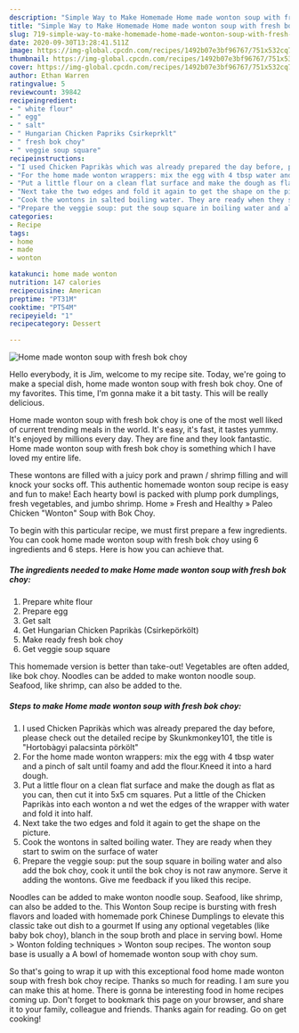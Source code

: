 ```yaml
---
description: "Simple Way to Make Homemade Home made wonton soup with fresh bok choy"
title: "Simple Way to Make Homemade Home made wonton soup with fresh bok choy"
slug: 719-simple-way-to-make-homemade-home-made-wonton-soup-with-fresh-bok-choy
date: 2020-09-30T13:28:41.511Z
image: https://img-global.cpcdn.com/recipes/1492b07e3bf96767/751x532cq70/home-made-wonton-soup-with-fresh-bok-choy-recipe-main-photo.jpg
thumbnail: https://img-global.cpcdn.com/recipes/1492b07e3bf96767/751x532cq70/home-made-wonton-soup-with-fresh-bok-choy-recipe-main-photo.jpg
cover: https://img-global.cpcdn.com/recipes/1492b07e3bf96767/751x532cq70/home-made-wonton-soup-with-fresh-bok-choy-recipe-main-photo.jpg
author: Ethan Warren
ratingvalue: 5
reviewcount: 39842
recipeingredient:
- " white flour"
- " egg"
- " salt"
- " Hungarian Chicken Papriks Csirkeprklt"
- " fresh bok choy"
- " veggie soup square"
recipeinstructions:
- "I used Chicken Paprikàs which was already prepared the day before, please check out the detailed recipe by Skunkmonkey101, the title is &#34;Hortobàgyi palacsinta pörkölt&#34;"
- "For the home made wonton wrappers: mix the egg with 4 tbsp water and a pinch of salt until foamy and add the flour.Kneed it into a hard dough."
- "Put a little flour on a clean flat surface and make the dough as flat as you can, then cut it into 5x5 cm squares. Put a little of the Chicken Paprikàs into each wonton a nd wet the edges of the wrapper with water and fold it into half."
- "Next take the two edges and fold it again to get the shape on the picture."
- "Cook the wontons in salted boiling water. They are ready when they start to swim on the surface of water"
- "Prepare the veggie soup: put the soup square in boiling water and also add the bok choy, cook it until the bok choy is not raw anymore. Serve it adding the wontons. Give me feedback if you liked this recipe."
categories:
- Recipe
tags:
- home
- made
- wonton

katakunci: home made wonton 
nutrition: 147 calories
recipecuisine: American
preptime: "PT31M"
cooktime: "PT54M"
recipeyield: "1"
recipecategory: Dessert

---
```



![Home made wonton soup with fresh bok choy](https://img-global.cpcdn.com/recipes/1492b07e3bf96767/751x532cq70/home-made-wonton-soup-with-fresh-bok-choy-recipe-main-photo.jpg)

Hello everybody, it is Jim, welcome to my recipe site. Today, we're going to make a special dish, home made wonton soup with fresh bok choy. One of my favorites. This time, I'm gonna make it a bit tasty. This will be really delicious.

Home made wonton soup with fresh bok choy is one of the most well liked of current trending meals in the world. It's easy, it's fast, it tastes yummy. It's enjoyed by millions every day. They are fine and they look fantastic. Home made wonton soup with fresh bok choy is something which I have loved my entire life.

These wontons are filled with a juicy pork and prawn / shrimp filling and will knock your socks off. This authentic homemade wonton soup recipe is easy and fun to make! Each hearty bowl is packed with plump pork dumplings, fresh vegetables, and jumbo shrimp. Home » Fresh and Healthy » Paleo Chicken &#34;Wonton&#34; Soup with Bok Choy.


To begin with this particular recipe, we must first prepare a few ingredients. You can cook home made wonton soup with fresh bok choy using 6 ingredients and 6 steps. Here is how you can achieve that.

<!--inarticleads1-->

##### The ingredients needed to make Home made wonton soup with fresh bok choy:

1. Prepare  white flour
1. Prepare  egg
1. Get  salt
1. Get  Hungarian Chicken Paprikàs (Csirkepörkölt)
1. Make ready  fresh bok choy
1. Get  veggie soup square


This homemade version is better than take-out! Vegetables are often added, like bok choy. Noodles can be added to make wonton noodle soup. Seafood, like shrimp, can also be added to the. 

<!--inarticleads2-->

##### Steps to make Home made wonton soup with fresh bok choy:

1. I used Chicken Paprikàs which was already prepared the day before, please check out the detailed recipe by Skunkmonkey101, the title is &#34;Hortobàgyi palacsinta pörkölt&#34;
1. For the home made wonton wrappers: mix the egg with 4 tbsp water and a pinch of salt until foamy and add the flour.Kneed it into a hard dough.
1. Put a little flour on a clean flat surface and make the dough as flat as you can, then cut it into 5x5 cm squares. Put a little of the Chicken Paprikàs into each wonton a nd wet the edges of the wrapper with water and fold it into half.
1. Next take the two edges and fold it again to get the shape on the picture.
1. Cook the wontons in salted boiling water. They are ready when they start to swim on the surface of water
1. Prepare the veggie soup: put the soup square in boiling water and also add the bok choy, cook it until the bok choy is not raw anymore. Serve it adding the wontons. Give me feedback if you liked this recipe.


Noodles can be added to make wonton noodle soup. Seafood, like shrimp, can also be added to the. This Wonton Soup recipe is bursting with fresh flavors and loaded with homemade pork Chinese Dumplings to elevate this classic take out dish to a gourmet If using any optional vegetables (like baby bok choy), blanch in the soup broth and place in serving bowl. Home &gt; Wonton folding techniques &gt; Wonton soup recipes. The wonton soup base is usually a A bowl of homemade wonton soup with choy sum. 

So that's going to wrap it up with this exceptional food home made wonton soup with fresh bok choy recipe. Thanks so much for reading. I am sure you can make this at home. There is gonna be interesting food in home recipes coming up. Don't forget to bookmark this page on your browser, and share it to your family, colleague and friends. Thanks again for reading. Go on get cooking!
